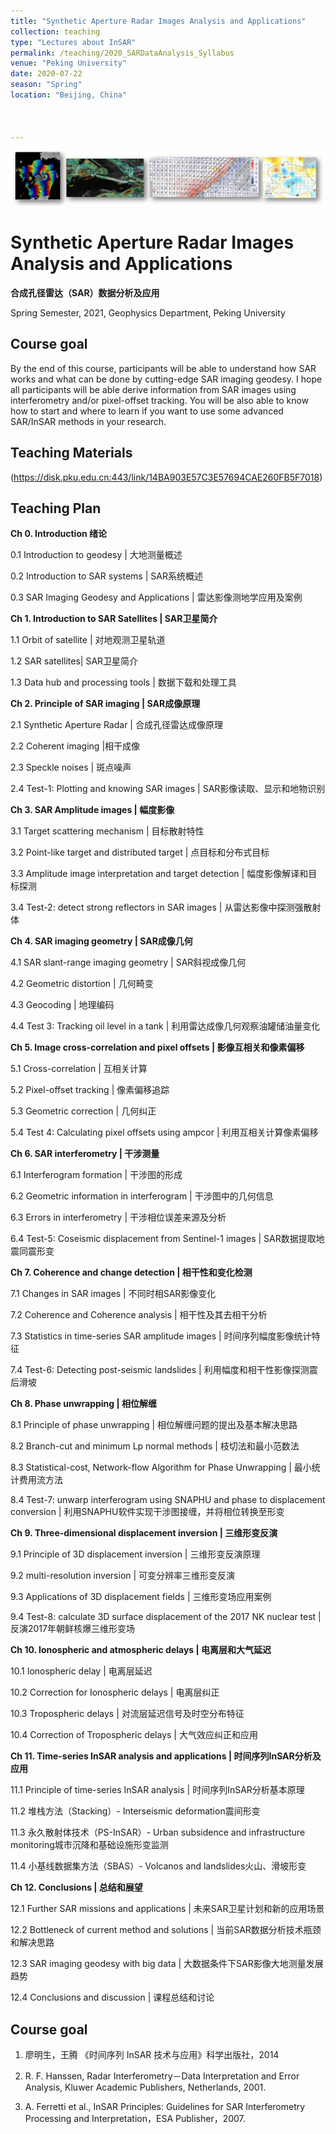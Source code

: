 ```yaml
---
title: "Synthetic Aperture Radar Images Analysis and Applications"
collection: teaching
type: "Lectures about InSAR"
permalink: /teaching/2020_SARDataAnalysis_Syllabus
venue: "Peking University"
date: 2020-07-22
season: "Spring"
location: "Beijing, China"



---
```




![SAR Data Analysis Syllabus](/images/teaching01.jpg)  

# Synthetic Aperture Radar Images Analysis and Applications

**合成孔径雷达（SAR）数据分析及应用**

 

Spring Semester, 2021, Geophysics Department, Peking University

 

## Course goal

By the end of this course, participants will be able to understand how SAR works and what can be done by cutting-edge SAR imaging geodesy. I hope all participants will be able derive information from SAR images using interferometry and/or pixel-offset tracking. You will be also able to know how to start and where to learn if you want to use some advanced SAR/InSAR methods in your research. 

 

## Teaching Materials 

(https://disk.pku.edu.cn:443/link/14BA903E57C3E57694CAE260FB5F7018)

 
## Teaching Plan

**Ch 0.   Introduction 绪论**  

0.1	Introduction to  geodesy | 大地测量概述

0.2	Introduction to SAR systems | SAR系统概述

0.3	SAR Imaging Geodesy and Applications | 雷达影像测地学应用及案例

 
**Ch 1. 	Introduction to SAR Satellites | SAR卫星简介**

1.1	Orbit of satellite | 对地观测卫星轨道

1.2 	SAR satellites| SAR卫星简介

1.3	Data hub and processing tools | 数据下载和处理工具

 

**Ch 2. 	Principle of SAR imaging | SAR成像原理**

2.1	Synthetic Aperture Radar | 合成孔径雷达成像原理

2.2 	Coherent imaging |相干成像

2.3	Speckle noises | 斑点噪声

2.4	Test-1: Plotting and knowing SAR images | SAR影像读取、显示和地物识别



**Ch 3.	 SAR Amplitude images | 幅度影像**

3.1	Target scattering mechanism | 目标散射特性

3.2 	Point-like target and distributed target | 点目标和分布式目标

3.3	Amplitude image interpretation and target detection | 幅度影像解译和目标探测

3.4 	Test-2: detect strong reflectors in SAR images | 从雷达影像中探测强散射体

 

**Ch 4. 	SAR imaging geometry | SAR成像几何**

4.1 	SAR slant-range imaging geometry | SAR斜视成像几何

4.2 	Geometric distortion | 几何畸变

4.3 	Geocoding | 地理编码

4.4 	Test 3: Tracking oil level in a tank | 利用雷达成像几何观察油罐储油量变化

 

 
**Ch 5. 	Image cross-correlation and pixel offsets | 影像互相关和像素偏移**

5.1 	Cross-correlation | 互相关计算

5.2 	Pixel-offset tracking | 像素偏移追踪

5.3 	Geometric correction | 几何纠正

5.4	Test 4: Calculating pixel offsets using ampcor | 利用互相关计算像素偏移


 

**Ch 6. 	SAR interferometry | 干涉测量**

6.1 	Interferogram formation | 干涉图的形成

6.2 	Geometric information in interferogram | 干涉图中的几何信息

6.3 	Errors in interferometry | 干涉相位误差来源及分析

6.4 	Test-5: Coseismic displacement from Sentinel-1 images | SAR数据提取地震同震形变


 

**Ch 7. 	Coherence and change detection | 相干性和变化检测**

7.1 	Changes in SAR images | 不同时相SAR影像变化

7.2 	Coherence and Coherence analysis | 相干性及其去相干分析

7.3 	Statistics in time-series SAR amplitude images | 时间序列幅度影像统计特征

7.4 	Test-6: Detecting post-seismic landslides | 利用幅度和相干性影像探测震后滑坡


 

**Ch 8. 	Phase unwrapping | 相位解缠**

8.1 	Principle of phase unwrapping | 相位解缠问题的提出及基本解决思路

8.2 	Branch-cut and minimum Lp normal methods | 枝切法和最小范数法

8.3 	Statistical-cost, Network-flow Algorithm for Phase Unwrapping | 最小统计费用流方法

8.4 	Test-7: unwarp interferogram using SNAPHU and phase to displacement conversion | 利用SNAPHU软件实现干涉图接缠，并将相位转换至形变


 

**Ch 9. 	Three-dimensional displacement inversion | 三维形变反演**

9.1 	Principle of 3D displacement inversion | 三维形变反演原理

9.2 	multi-resolution inversion  | 可变分辨率三维形变反演

9.3 	Applications of 3D displacement fields | 三维形变场应用案例

9.4 	Test-8: calculate 3D surface displacement of the 2017 NK nuclear test | 反演2017年朝鲜核爆三维形变场


 
**Ch 10. 	Ionospheric and atmospheric delays | 电离层和大气延迟**

10.1 	Ionospheric delay | 电离层延迟

10.2 	Correction for Ionospheric delays | 电离层纠正

10.3	Tropospheric delays | 对流层延迟信号及时空分布特征

10.4 	Correction of Tropospheric delays | 大气效应纠正和应用



 
**Ch 11. Time-series InSAR analysis and applications | 时间序列InSAR分析及应用**

11.1 	Principle of time-series InSAR analysis | 时间序列InSAR分析基本原理

11.2 	堆栈方法（Stacking）- Interseismic deformation震间形变

11.3	永久散射体技术（PS-InSAR）- Urban subsidence and infrastructure monitoring城市沉降和基础设施形变监测

11.4 	小基线数据集方法（SBAS）-  Volcanos and landslides火山、滑坡形变




**Ch 12. Conclusions | 总结和展望**

12.1 	Further SAR missions and applications | 未来SAR卫星计划和新的应用场景

12.2 	Bottleneck of current method and solutions | 当前SAR数据分析技术瓶颈和解决思路 

12.3  	SAR imaging geodesy with big data | 大数据条件下SAR影像大地测量发展趋势

12.4  	Conclusions and discussion | 课程总结和讨论


## Course goal

1. 廖明生，王腾 《时间序列 InSAR 技术与应用》科学出版社，2014

2. R. F. Hanssen, Radar Interferometry－Data Interpretation and Error Analysis, Kluwer Academic Publishers, Netherlands, 2001.

3. A. Ferretti et al., InSAR Principles: Guidelines for SAR Interferometry Processing and Interpretation，ESA Publisher，2007.


